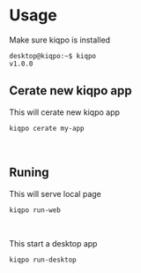 # Usage
Make sure kiqpo is installed


```console
desktop@kiqpo:~$ kiqpo
v1.0.0
```

## Cerate new kiqpo app 
This will cerate new kiqpo app
```console
kiqpo cerate my-app
```

<br/>

## Runing


This will serve local page
```console
kiqpo run-web
```


<br/>

This start a desktop app
```console
kiqpo run-desktop
```
  
